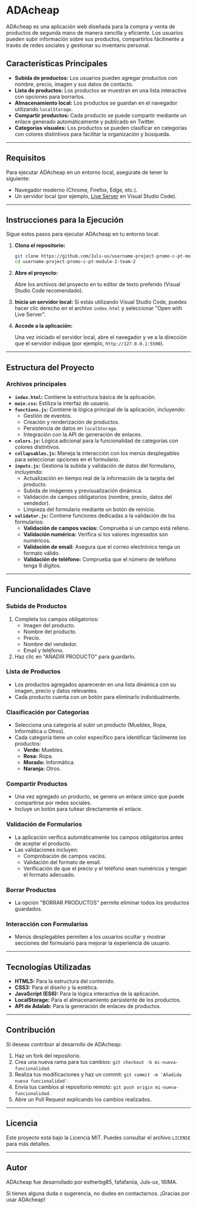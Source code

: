 # ADAcheap

ADAcheap es una aplicación web diseñada para la compra y venta de productos de segunda mano de manera sencilla y eficiente. Los usuarios pueden subir información sobre sus productos, compartirlos fácilmente a través de redes sociales y gestionar su inventario personal. 

## Características Principales

- **Subida de productos:** Los usuarios pueden agregar productos con nombre, precio, imagen y sus datos de contacto.
- **Lista de productos:** Los productos se muestran en una lista interactiva con opciones para borrarlos.
- **Almacenamiento local:** Los productos se guardan en el navegador utilizando `localStorage`.
- **Compartir productos:** Cada producto se puede compartir mediante un enlace generado automáticamente y publicado en Twitter.
- **Categorías visuales:** Los productos se pueden clasificar en categorías con colores distintivos para facilitar la organización y búsqueda.

---

## Requisitos

Para ejecutar ADAcheap en un entorno local, asegúrate de tener lo siguiente:

- Navegador moderno (Chrome, Firefox, Edge, etc.).
- Un servidor local (por ejemplo, [Live Server](https://marketplace.visualstudio.com/items?itemName=ritwickdey.LiveServer) en Visual Studio Code).

---

## Instrucciones para la Ejecución

Sigue estos pasos para ejecutar ADAcheap en tu entorno local:

1. **Clona el repositorio:**

   ```bash
   git clone https://github.com/Juls-ux/username-project-promo-c-pt-module-2-team-2.git
   cd username-project-promo-c-pt-module-2-team-2
   ```

2. **Abre el proyecto:**
   
   Abre los archivos del proyecto en tu editor de texto preferido (Visual Studio Code recomendado).

3. **Inicia un servidor local:**
   Si estás utilizando Visual Studio Code, puedes hacer clic derecho en el archivo `index.html` y seleccionar "Open with Live Server".

4. **Accede a la aplicación:**
   
   Una vez iniciado el servidor local, abre el navegador y ve a la dirección que el servidor indique (por ejemplo, `http://127.0.0.1:5500`).

---

## Estructura del Proyecto

### Archivos principales

- **`index.html`:** Contiene la estructura básica de la aplicación.
- **`main.css`:** Estiliza la interfaz de usuario.
- **`functions.js`:** Contiene la lógica principal de la aplicación, incluyendo:
  - Gestión de eventos.
  - Creación y renderización de productos.
  - Persistencia de datos en `localStorage`.
  - Integración con la API de generación de enlaces.
- **`colors.js`:** Lógica adicional para la funcionalidad de categorías con colores distintivos.
- **`collapsables.js`:** Maneja la interacción con los menús desplegables para seleccionar opciones en el formulario.
- **`inputs.js`:** Gestiona la subida y validación de datos del formulario, incluyendo:
  - Actualización en tiempo real de la información de la tarjeta del producto.
  - Subida de imágenes y previsualización dinámica.
  - Validación de campos obligatorios (nombre, precio, datos del vendedor).
  - Limpieza del formulario mediante un botón de reinicio.
- **`validator.js`:** Contiene funciones dedicadas a la validación de los formularios:
  - **Validación de campos vacíos:** Comprueba si un campo está relleno.
  - **Validación numérica:** Verifica si los valores ingresados son numéricos.
  - **Validación de email:** Asegura que el correo electrónico tenga un formato válido.
  - **Validación de teléfono:** Comprueba que el número de teléfono tenga 9 dígitos.

---

## Funcionalidades Clave

### Subida de Productos

1. Completa los campos obligatorios:
   - Imagen del producto.
   - Nombre del producto.
   - Precio.
   - Nombre del vendedor.
   - Email y teléfono.
2. Haz clic en "AÑADIR PRODUCTO" para guardarlo.

### Lista de Productos

- Los productos agregados aparecerán en una lista dinámica con su imagen, precio y datos relevantes.
- Cada producto cuenta con un botón para eliminarlo individualmente.

### Clasificación por Categorías

- Selecciona una categoría al subir un producto (Muebles, Ropa, Informática u Otros).
- Cada categoría tiene un color específico para identificar fácilmente los productos:
  - **Verde:** Muebles.
  - **Rosa:** Ropa.
  - **Morado:** Informática.
  - **Naranja:** Otros.

### Compartir Productos

- Una vez agregado un producto, se genera un enlace único que puede compartirse por redes sociales.
- Incluye un botón para tuitear directamente el enlace.

### Validación de Formularios

- La aplicación verifica automáticamente los campos obligatorios antes de aceptar el producto.
- Las validaciones incluyen:
  - Comprobación de campos vacíos.
  - Validación del formato de email.
  - Verificación de que el precio y el teléfono sean numéricos y tengan el formato adecuado.

### Borrar Productos

- La opción "BORRAR PRODUCTOS" permite eliminar todos los productos guardados.

### Interacción con Formularios

- Menús desplegables permiten a los usuarios ocultar y mostrar secciones del formulario para mejorar la experiencia de usuario.

---

## Tecnologías Utilizadas

- **HTML5:** Para la estructura del contenido.
- **CSS3:** Para el diseño y la estética.
- **JavaScript (ES6):** Para la lógica interactiva de la aplicación.
- **LocalStorage:** Para el almacenamiento persistente de los productos.
- **API de Adalab:** Para la generación de enlaces de productos.

---

## Contribución

Si deseas contribuir al desarrollo de ADAcheap:

1. Haz un fork del repositorio.
2. Crea una nueva rama para tus cambios: `git checkout -b mi-nueva-funcionalidad`.
3. Realiza tus modificaciones y haz un commit: `git commit -m 'Añadida nueva funcionalidad'`.
4. Envía tus cambios al repositorio remoto: `git push origin mi-nueva-funcionalidad`.
5. Abre un Pull Request explicando los cambios realizados.

---

## Licencia

Este proyecto está bajo la Licencia MIT. Puedes consultar el archivo `LICENSE` para más detalles.

---

## Autor

ADAcheap fue desarrollado por estherbg85, fafafaniia, Juls-ux, 16IMA.

Si tienes alguna duda o sugerencia, no dudes en contactarnos. ¡Gracias por usar ADAcheap!


